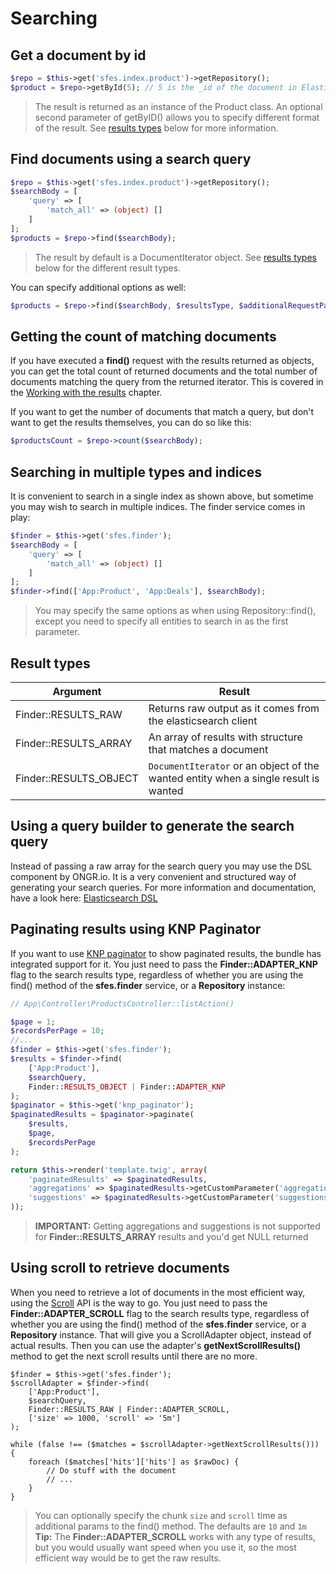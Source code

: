 # Searching

## Get a document by id

```php
$repo = $this->get('sfes.index.product')->getRepository();
$product = $repo->getById(5); // 5 is the _id of the document in Elasticsearch
```
> The result is returned as an instance of the Product class. An optional second parameter of getByID() allows you to specify different format of the result. See [results types](#resulttypes) below for more information.

## Find documents using a search query

```php
$repo = $this->get('sfes.index.product')->getRepository();
$searchBody = [
    'query' => [
        'match_all' => (object) []
    ]
];
$products = $repo->find($searchBody);
```
> The result by default is a DocumentIterator object. See [results types](#resulttypes) below for the different result types.

You can specify additional options as well:

```php
$products = $repo->find($searchBody, $resultsType, $additionalRequestParams);
```

## Getting the count of matching documents

If you have executed a **find()** request with the results returned as objects, you can get the total count of returned documents and the total number of documents matching the query from the returned iterator. This is covered in the [Working with the results](results.md) chapter.

If you want to get the number of documents that match a query, but don't want to get the results themselves, you can do so like this:

```php
$productsCount = $repo->count($searchBody);
```

## Searching in multiple types and indices

It is convenient to search in a single index as shown above, but sometime you may wish to search in multiple indices. The finder service comes in play:

```php
$finder = $this->get('sfes.finder');
$searchBody = [
    'query' => [
        'match_all' => (object) []
    ]
];
$finder->find(['App:Product', 'App:Deals'], $searchBody);
```
> You may specify the same options as when using Repository::find(), except you need to specify all entities to search in as the first parameter.

## <a name=resulttypes></a>Result types

| Argument               | Result                                                                              |
|------------------------|-------------------------------------------------------------------------------------|
| Finder::RESULTS_RAW    | Returns raw output as it comes from the elasticsearch client                        |
| Finder::RESULTS_ARRAY  | An array of results with structure that matches a document                          |
| Finder::RESULTS_OBJECT | `DocumentIterator` or an object of the wanted entity when a single result is wanted |

## Using a query builder to generate the search query

Instead of passing a raw array for the search query you may use the DSL component by ONGR.io. It is a very convenient and structured way of generating your search queries.
For more information and documentation, have a look here: [Elasticsearch DSL](https://github.com/ongr-io/ElasticsearchDSL/blob/master/docs/index.md)

## Paginating results using KNP Paginator

If you want to use [KNP paginator](https://github.com/KnpLabs/KnpPaginatorBundle) to show paginated results, the bundle has integrated support for it. You just need to pass the **Finder::ADAPTER_KNP** flag to the search results type, regardless of whether you are using the find() method of the **sfes.finder** service, or a **Repository** instance:

```php
// App\Controller\ProductsController::listAction()

$page = 1;
$recordsPerPage = 10;
//...
$finder = $this->get('sfes.finder');
$results = $finder->find(
    ['App:Product'],
    $searchQuery,
    Finder::RESULTS_OBJECT | Finder::ADAPTER_KNP
);
$paginator = $this->get('knp_paginator');
$paginatedResults = $paginator->paginate(
    $results,
    $page,
    $recordsPerPage
);

return $this->render('template.twig', array(
    'paginatedResults' => $paginatedResults,
    'aggregations' => $paginatedResults->getCustomParameter('aggregations'),
    'suggestions' => $paginatedResults->getCustomParameter('suggestions'),
));
```
> **IMPORTANT:** Getting aggregations and suggestions is not supported for **Finder::RESULTS_ARRAY** results and you'd get NULL returned

## Using scroll to retrieve documents

When you need to retrieve a lot of documents in the most efficient way, using the [Scroll](https://www.elastic.co/guide/en/elasticsearch/reference/5.6/search-request-scroll.html#scroll-search-context) API is the way to go.
You just need to pass the **Finder::ADAPTER_SCROLL** flag to the search results type, regardless of whether you are using the find() method of the **sfes.finder** service, or a **Repository** instance.
That will give you a ScrollAdapter object, instead of actual results.
Then you can use the adapter's **getNextScrollResults()** method to get the next scroll results until there are no more.


```
$finder = $this->get('sfes.finder');
$scrollAdapter = $finder->find(
    ['App:Product'],
    $searchQuery,
    Finder::RESULTS_RAW | Finder::ADAPTER_SCROLL,
    ['size' => 1000, 'scroll' => '5m']
);

while (false !== ($matches = $scrollAdapter->getNextScrollResults())) {
    foreach ($matches['hits']['hits'] as $rawDoc) {
        // Do stuff with the document
        // ...
    }
}
```
> You can optionally specify the chunk `size` and `scroll` time as additional params to the find() method. The defaults are `10` and `1m`
> **Tip:** The **Finder::ADAPTER_SCROLL** works with any type of results, but you would usually want speed when you use it, so the most efficient way would be to get the raw results.
